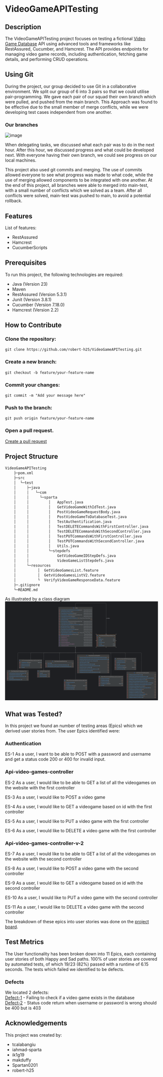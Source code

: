 # VideoGameAPITesting

## Description
The VideoGameAPITesting project focuses on testing a fictional [Video Game Database](https://videogamedb.uk/swagger-ui/index.html) API using advanced tools and frameworks like RestAssured, Cucumber, and Hamcrest. The API provides endpoints for managing video game records, including authentication, fetching game details, and performing CRUD operations.

## Using Git
During the project, our group decided to use Git in a collaborative environment. We split our group of 6 into 3 pairs so that we could utilise pair-programming. We gave each pair of our squad their own branch which were pulled, and pushed from the main branch. This Approach was found to be effective due to the small member of merge conflicts, while we were developing test cases independent from one another.

### Our branches
![image](https://github.com/user-attachments/assets/a4f1c601-def4-445e-8eba-9f18ea8c1b88)


When delegating tasks, we discussed what each pair was to do in the next hour. After this hour, we discussed progress and what could be developed next. With everyone having their own branch, we could see progress on our local machines.

This project also used git commits and merging. The use of commits allowed everyone to see what progress was made to what code, while the use of merging allowed components to be integrated with one another. At the end of this project, all branches were able to merged into main-test, with a small number of conflicts which we solved as a team. After all conflicts were solved, main-test was pushed to main, to avoid a potential rollback.

## Features
List of features:
- RestAssured
- Hamcrest
- CucumberScripts

## Prerequisites
To run this project, the following technologies are required:
 - Java (Version 23)
 - Maven
 - RestAssured (Version 5.3.1)
 - Junit (Version 3.8.1)
 - Cucumber (Version 7.18.0)
 - Hamcrest (Version 2.2)
   
## How to Contribute

### Clone the repository:
```
git clone https://github.com/robert-h25/VideoGameAPITesting.git
```

### Create a new branch:
```
git checkout -b feature/your-feature-name
 ```

### Commit your changes:
```
git commit -m "Add your message here"
 ```

### Push to the branch:
```
git push origin feature/your-feature-name
 ```

### Open a pull request.
[Create a pull request](https://github.com/robert-h25/VideoGameAPITesting/pulls)
   
## Project Structure
```
VideoGameAPITesting  
    ├─pom.xml  
    ├─src  
    │  └─test  
    │     ├─java  
    │     │   └─com  
    │     │     └─sparta  
    │     │         │   AppTest.java  
    │     │         │   GetVideoGameWithIdTest.java  
    │     │         │   PostVideoGameRequestBody.java  
    │     │         │   PostVideoGameToDatabaseTest.java  
    │     │         │   TestAuthentification.java  
    |     │         │   TestDELETECommandsWithFirstController.java  
    │     │         │   TestDELETECommandsWithSecondController.java  
    │     │         │   TestPUTCommandsWithFirstController.java  
    │     │         │   TestPUTCommandsWithSecondController.java  
    │     │         │   Utils.java  
    │     │         └─stepdefs  
    │     │             GetVideoGameIDStepDefs.java  
    │     │             VideoGameListStepdefs.java  
    │     └─resources  
    │          │  GetVideoGamesList.feature  
    │          │  GetvVideoGamesListV2.feature  
    │          └  VerifyVideoGameResponseData.feature  
    ├─.gitignore  
    └─README.md  
```
As illustrated by a class diagram
![image](APITestingClassDiagram.png)

## What was Tested?
In this project we found an number of testing areas (Epics) which we derived user stories from. The user Epics identified were:
### Authentication

ES-1
As a user, I want to be able to POST with a password and username  and get a status code 200 or 400 for invalid input.
 
### Api-video-games-controller
 
ES-2 
As a user, I would like to be able to GET a list of all the videogames on the website with the first controller
 
ES-3 
As a user, I would like to POST a video game
 
ES-4
As a user, I would like to GET a videogame based on id with the first controller
 
ES-5
As a user, I would like to PUT a video game with the first controller
 
ES-6
As a user, I would like to DELETE a video game with the first controller
 
### Api-video-games-controller-v-2
 
ES-7
As a user, I would like to be able to GET a list of all the videogames on the website with the second controller
 
ES-8 
As a user, I would like to POST a video game with the second controller
 
ES-9
As a user, I would like to GET a videogame based on id with the second controller
 
ES-10
As a user, I would like to PUT a video game with the second controller
 
 
ES-11
As a user, I would like to DELETE a video game with the second controller

The breakdown of these epics into user stories was done on the [project board](https://github.com/users/robert-h25/projects/2).
## Test Metrics

The User functionality has been broken down into 11 Epics, each containing user stories of both Happy and Sad paths. 100% of user stories are covered by automated tests, of which 19/23 (82%) passed with a runtime of 6.15 seconds. The tests which failed we identified to be defects.

### Defects
We located 2 defects:<br>
[Defect-1](https://github.com/users/robert-h25/projects/2/views/1?pane=issue&itemId=95101436&issue=robert-h25%7CVideoGameAPITesting%7C14) - Failing to check if a video game exists in the database  
[Defect-2](https://github.com/users/robert-h25/projects/2/views/1?pane=issue&itemId=95105855&issue=robert-h25%7CVideoGameAPITesting%7C15) - Status code return when username or password is wrong should be 400 but is 403

## Acknowledgements
This project was created by:
- tcalabangiu
- iahmad-sparta
- ik1g19
- makduffy
- Spartan0201
- robert-h25
